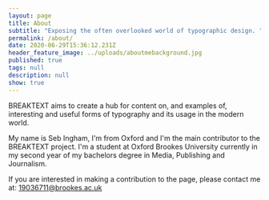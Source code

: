 ```yaml
---
layout: page
title: About
subtitle: "Exposing the often overlooked world of typographic design. "
permalink: /about/
date: 2020-06-29T15:36:12.231Z
header_feature_image: ../uploads/aboutmebackground.jpg
published: true
tags: null
description: null
show: true
---
```

BREAKTEXT aims to create a hub for content on, and examples of, interesting and useful forms of typography and its usage in the modern world. 

My name is Seb Ingham, I'm from Oxford and I'm the main contributor to the BREAKTEXT project. I'm a student at Oxford Brookes University currently in my second year of my bachelors degree in Media, Publishing and Journalism. 

If you are interested in making a contribution to the page, please contact me at: 19036711@brookes.ac.uk